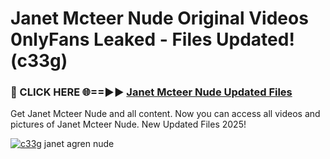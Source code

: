 # Janet Mcteer Nude Original Videos 0nlyFans Leaked - Files Updated! (c33g)

<h3>🔴 CLICK HERE 🌐==►► <a href="https://tinyurl.com/5h6xmrr3" rel="nofollow">Janet Mcteer Nude Updated Files</a></h3>

Get Janet Mcteer Nude and all content. Now you can access all videos and pictures of Janet Mcteer Nude. New Updated Files 2025!

[![c33g](https://i.imgur.com/KVD873Z.gif)](https://tinyurl.com/5h6xmrr3)
janet agren nude